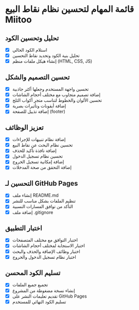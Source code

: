 # قائمة المهام لتحسين نظام نقاط البيع Miitoo

## تحليل وتحسين الكود
- [x] استلام الكود الحالي
- [x] تحليل بنية الكود وتحديد نقاط التحسين
- [x] إنشاء هيكل ملفات منظم (HTML, CSS, JS)

## تحسين التصميم والشكل
- [x] تحسين واجهة المستخدم وجعلها أكثر جاذبية
- [x] إضافة تصميم متجاوب مع مختلف أحجام الشاشات
- [x] تحسين الألوان والخطوط لتناسب متجر أكواب الثلج
- [x] إضافة أيقونات وتأثيرات بصرية
- [x] إضافة تذييل للصفحة (footer)

## تعزيز الوظائف
- [x] إضافة نظام تنبيهات للإجراءات
- [x] تحسين نظام البحث عن نقاط البيع
- [x] إضافة نافذة تأكيد للحذف
- [x] تحسين نظام تسجيل الدخول
- [x] إضافة إمكانية تسجيل الخروج
- [x] إضافة التحقق من صحة المدخلات

## التحسين لـ GitHub Pages
- [x] إنشاء ملف README.md
- [x] تنظيم الملفات بشكل مناسب للنشر
- [x] التأكد من توافق المسارات النسبية
- [x] إضافة ملف .gitignore

## اختبار التطبيق
- [x] اختبار التوافق مع مختلف المتصفحات
- [x] اختبار الاستجابة لمختلف أحجام الشاشات
- [x] اختبار وظائف الإضافة والحذف والبحث
- [x] اختبار نظام تسجيل الدخول والخروج

## تسليم الكود المحسن
- [x] تجميع جميع الملفات
- [x] إنشاء نسخة مضغوطة من المشروع
- [x] تقديم تعليمات النشر على GitHub Pages
- [x] تسليم الكود النهائي للمستخدم
